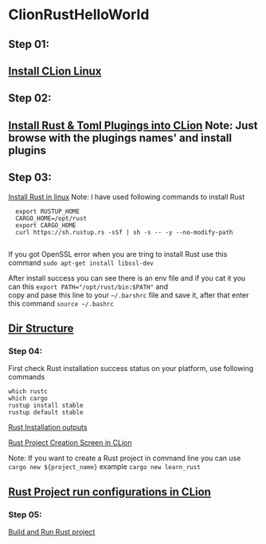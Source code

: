 # ClionRustHelloWorld
## Step 01:
[Install CLion Linux ](https://www.jetbrains.com/clion/download/#section=linux)
--------------------------------------------------------------------------------------------------------------------------

## Step 02:
[Install Rust & Toml Plugings into CLion](https://github.com/damithuoc/ClionRustHelloWorld/blob/master/asserts/CLion-Rust-Toml-Pluging.png)  Note: Just browse with the plugings names' and install plugins
--------------------------------------------------------------------------------------------------------------------------
## Step 03:
[Install Rust in linux](https://doc.rust-lang.org/book/2018-edition/ch01-01-installation.html)
Note: I have used following commands to install Rust
```RUSTUP_HOME=/opt/rust
  export RUSTUP_HOME
  CARGO_HOME=/opt/rust
  export CARGO_HOME
  curl https://sh.rustup.rs -sSf | sh -s -- -y --no-modify-path
  
```
If you got OpenSSL error when you are tring to install Rust use this command `sudo apt-get install libssl-dev` 

After install success you can see there is an env file and if you cat it you can this `export PATH="/opt/rust/bin:$PATH"` and  
copy and pase this line to your `~/.barshrc` file and save it, after that enter this command `source ~/.bashrc`

[Dir Structure](https://github.com/damithuoc/ClionRustHelloWorld/blob/master/asserts/Rust-DIR-Structure.png)
----------------------------------------------------------------------------------------------------------------------------
### Step 04: 
First check Rust installation success status on your platform, use following commands
```which rustup 
which rustc
which cargo
rustup install stable
rustup default stable
```
[Rust Installation outputs](https://github.com/damithuoc/ClionRustHelloWorld/blob/master/asserts/Rust-Install-Success-Opuputs.png)

[Rust Project Creation Screen in CLion](https://github.com/damithuoc/ClionRustHelloWorld/blob/master/asserts/Initilize_rust-pjojec.png)

Note: If you want to create a Rust project in command line you can use `cargo new ${project_name}` example `cargo new learn_rust`

[Rust Project run configurations in CLion](https://github.com/damithuoc/ClionRustHelloWorld/blob/master/asserts/Clion-Rust-Run-Configurations.png)
----------------------------------------------------------------------------------------------------------------------------
### Step 05: 
[Build and Run Rust project](https://github.com/damithuoc/ClionRustHelloWorld/blob/master/asserts/Basic%20Cargo%20Coammnds.png)

